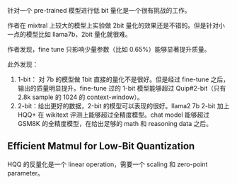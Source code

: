 针对一个 pre-trained 模型进行低 bit 量化是一个很有挑战的工作。

作者在 mixtral 上较大的模型上实验做 2bit 量化的效果还是不错的。但是针对小一点的模型比如 llama7b，2bit 量化就很难。

作者发现，fine tune 只影响少量参数（比如 0.65%）能够显著提升质量。

此外发现：

1. 1-bit： 对 7b 的模型做 1bit 直接的量化不是很好。但是经过 fine-tune 之后，输出的质量明显提升。fine-tune 过的 1-bit 模型能够超过 Quip#2-bit（只有 2.8k sample 的 1024 的 context-window）。
2. 2-bit：给出更好的数据，2-bit 的模型可以表现的很好。llama2 7b 2-bit 加上 HQQ+ 在 wikitext 评测上能够超过全精度模型。chat model 能够超过 GSM8K 的全精度模型，在给出足够的 math 和 reasoning data 之后。

## Efficient Matmul for Low-Bit Quantization

HQQ 的反量化是一个 linear operation，需要一个 scaling 和 zero-point parameter。